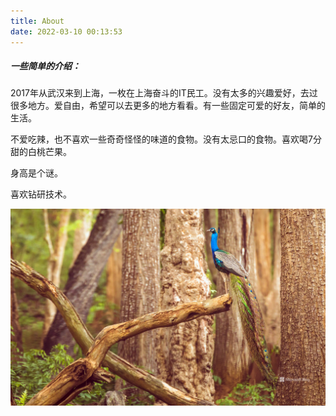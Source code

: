```yaml
---
title: About
date: 2022-03-10 00:13:53
---
```


##### 一些简单的介绍：

2017年从武汉来到上海，一枚在上海奋斗的IT民工。没有太多的兴趣爱好，去过很多地方。爱自由，希望可以去更多的地方看看。有一些固定可爱的好友，简单的生活。

不爱吃辣，也不喜欢一些奇奇怪怪的味道的食物。没有太忌口的食物。喜欢喝7分甜的白桃芒果。

身高是个谜。

喜欢钻研技术。

![BingWallpaper](index/BingWallpaper.jpg)
